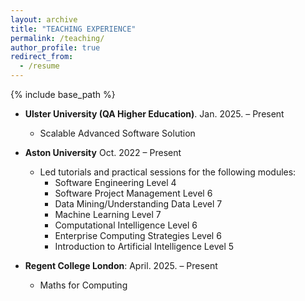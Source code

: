 ```yaml
---
layout: archive
title: "TEACHING EXPERIENCE"
permalink: /teaching/
author_profile: true
redirect_from:
  - /resume
---
```


{% include base_path %}
  
* **Ulster University (QA Higher Education)**.	Jan. 2025.  – Present 
  * Scalable Advanced Software Solution


* **Aston University** 	Oct. 2022 – Present 
  * Led tutorials and practical sessions for the following modules:
    * Software Engineering 			Level 4
    * Software Project Management 		Level 6
    * Data Mining/Understanding Data 		Level 7
    * Machine Learning 				Level 7
    * Computational Intelligence 			Level 6
    * Enterprise Computing Strategies 		Level 6
    * Introduction to Artificial Intelligence 	Level 5	


* **Regent College London**:	April. 2025.  – Present 
  * Maths for Computing
